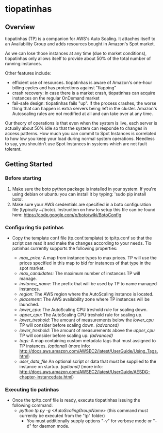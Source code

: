 # tiopatinhas #

## Overview ##

tiopatinhas (TP) is a companion for AWS's Auto Scaling. It attaches itself to an
Availability Group and adds resources bought in Amazon's Spot market.

As we can lose those instances at any time (due to market conditions),
tiopatinhas only allows itself to provide about 50% of the total number of
running instances.

Other features include:

* efficient use of resources. tiopatinhas is aware of Amazon's one-hour
billing cycles and has protections against "flapping"
* crash recovery: in case there is a market crash, tiopatinhas can acquire
instances on the regular OnDemand market
* fail-safe design: tiopatinhas fails "up". If the process crashes, the worse
thing that can happen is extra servers being left in the cluster. Amazon's
Autoscaling rules are not modified at all and can take over at any time.

Our theory of operations is that even when the system is live, each server is
actually about 50% idle so that the system can responde to changes in access
patterns. How much you can commit to Spot Instances is correlated to how low you
keep your load during normal system operations. Needless to say, you shouldn't
use Spot Instances in systems which are not fault tolerant.

## Getting Started ##

### Before starting ###

1. Make sure the boto python package is installed in your system. If you're using debian or ubuntu you can install it by typing: 'sudo pip install boto'.
2. Make sure your AWS credentials are specified in a boto configuration file (typically ~/.boto). Instruction on how to setup this file can be found here: https://code.google.com/p/boto/wiki/BotoConfig

### Configuring tio patinhas ###

* Copy the template conf file (tp.conf.template) to tp/tp.conf so that the script can read it and make the changes according to your needs. Tio patinhas currently supports the following properties:

    * *max_price:* A map from instance types to max prices. TP will use the prices specified in this map to bid for instances of that type in the spot market.
    * *max_candidates:* The maximum number of instances TP will manage.
    * *instance_name:* The prefix that will be used by TP to name managed instances.
    * *region:* The AWS region where the AutoScaling instance is located.
    * *placement:* The AWS availability zone where TP instances will be launched.
    * *lower_cpu:* The AutoScaling CPU treshold rule for scaling down.
    * *upper_cpu:* The AutoScaling CPU treshold rule for scaling up.
    * *lower_treshold:* The amount of measurements below the *lower_cpu* TP will consider before scaling down. _(advanced)_
    * *lower_treshold:* The amount of measurements above the *upper_cpu* TP will consider before scaling up. _(advanced)_
    * *tags:* A map containing custom metadata tags that must assigned to TP instances. _(optional)_ (more info: http://docs.aws.amazon.com/AWSEC2/latest/UserGuide/Using_Tags.html) 
    * *user_data_file* An optional script or data that must be supplied to the instance on startup. _(optional)_ (more info: http://docs.aws.amazon.com/AWSEC2/latest/UserGuide/AESDG-chapter-instancedata.html)

### Executing tio patinhas ###

* Once the tp/tp.conf file is ready, execute tiopatinhas issuing the following command:
    * _python tp.py -g \<AutoScalingGroupName\>_ (this command must currently be executed from the "tp" folder)
        * You must additionally supply options "-v" for verbose mode or "-d" for daemon mode.
